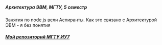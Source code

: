 ##### Архитектура ЭВМ, МГТУ, 5 семестр

Занятия по node.js вели Аспиранты. Как это связано с Архитектурой ЭВМ - я без понятия

##### [Мой репозиторий МГТУ ИУ7](https://github.com/kymblc1337/BMSTU_IU7)
